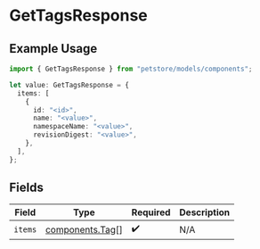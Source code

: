 # GetTagsResponse

## Example Usage

```typescript
import { GetTagsResponse } from "petstore/models/components";

let value: GetTagsResponse = {
  items: [
    {
      id: "<id>",
      name: "<value>",
      namespaceName: "<value>",
      revisionDigest: "<value>",
    },
  ],
};
```

## Fields

| Field                                              | Type                                               | Required                                           | Description                                        |
| -------------------------------------------------- | -------------------------------------------------- | -------------------------------------------------- | -------------------------------------------------- |
| `items`                                            | [components.Tag](../../models/components/tag.md)[] | :heavy_check_mark:                                 | N/A                                                |